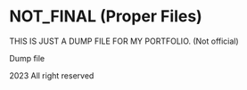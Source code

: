 # NOT_FINAL (Proper Files)
THIS IS JUST A DUMP FILE FOR MY PORTFOLIO. (Not official)

Dump file

2023 All right reserved
